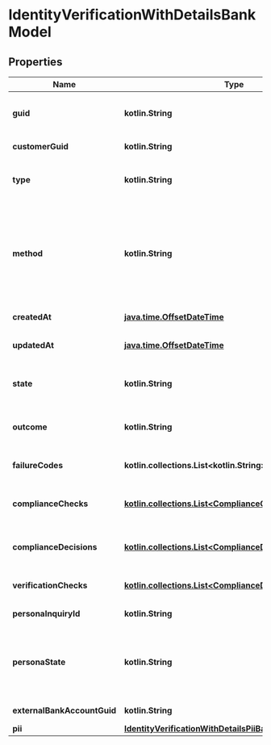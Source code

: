 
# IdentityVerificationWithDetailsBankModel

## Properties
Name | Type | Description | Notes
------------ | ------------- | ------------- | -------------
**guid** | **kotlin.String** | Auto-generated unique identifier for the identity verification. |  [optional]
**customerGuid** | **kotlin.String** | The identity verification&#39;s identifier. |  [optional]
**type** | **kotlin.String** | The identity verification type; one of kyc or bank_account. |  [optional]
**method** | **kotlin.String** | The identity verification method; one of business_registration, id_and_selfie, tax_id_and_selfie, attested, plaid_identity_match, or document_submission. |  [optional]
**createdAt** | [**java.time.OffsetDateTime**](java.time.OffsetDateTime.md) | ISO8601 datetime the record was created at. |  [optional]
**updatedAt** | [**java.time.OffsetDateTime**](java.time.OffsetDateTime.md) | ISO8601 datetime the record was last updated at. |  [optional]
**state** | **kotlin.String** | The identity verification state; one of storing, waiting, expired, or completed. |  [optional]
**outcome** | **kotlin.String** | The identity verification outcome; one of passed or failed. |  [optional]
**failureCodes** | **kotlin.collections.List&lt;kotlin.String&gt;** | The reason codes explaining the outcome. |  [optional]
**complianceChecks** | [**kotlin.collections.List&lt;ComplianceCheckBankModel&gt;**](ComplianceCheckBankModel.md) | The compliance checks associated with the identity verification. |  [optional]
**complianceDecisions** | [**kotlin.collections.List&lt;ComplianceDecisionBankModel&gt;**](ComplianceDecisionBankModel.md) | The compliance decisions associated with the identity verification. |  [optional]
**verificationChecks** | [**kotlin.collections.List&lt;ComplianceDecisionBankModel&gt;**](ComplianceDecisionBankModel.md) | Deprecated; use compliance_decisions instead. |  [optional]
**personaInquiryId** | **kotlin.String** | The Persona identifier of the backing inquiry. |  [optional]
**personaState** | **kotlin.String** | The Persona state of the backing inquiry; one of waiting, pending, reviewing, processing, expired, completed, or unknown. |  [optional]
**externalBankAccountGuid** | **kotlin.String** | The external bank account&#39;s identifier. |  [optional]
**pii** | [**IdentityVerificationWithDetailsPiiBankModel**](IdentityVerificationWithDetailsPiiBankModel.md) |  |  [optional]




